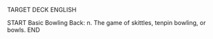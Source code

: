 TARGET DECK
ENGLISH

START
Basic
Bowling
Back: n. The game of skittles, tenpin bowling, or bowls.
END
